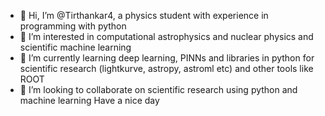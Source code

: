 - 👋 Hi, I’m @Tirthankar4, a physics student with experience in programming with python
- 👀 I’m interested in computational astrophysics and nuclear physics and scientific machine learning
- 🌱 I’m currently learning deep learning, PINNs and libraries in python for scientific research (lightkurve, astropy, astroml etc) and other tools like ROOT
- 💞️ I’m looking to collaborate on scientific research using python and machine learning
     Have a nice day
     
<!---
Tirthankar4/Tirthankar4 is a ✨ special ✨ repository because its `README.md` (this file) appears on your GitHub profile.
You can click the Preview link to take a look at your changes.
--->
